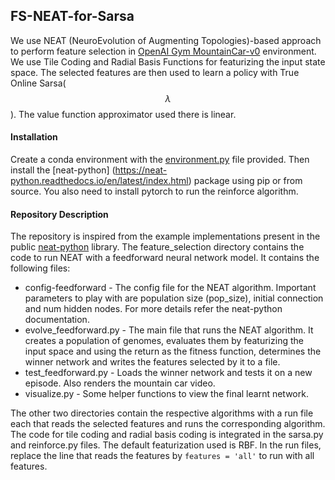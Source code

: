 ## FS-NEAT-for-Sarsa

We use NEAT (NeuroEvolution of Augmenting Topologies)-based approach to perform feature selection in [OpenAI Gym MountainCar-v0](https://gym.openai.com/envs/MountainCar-v0/) environment. We use Tile Coding and Radial Basis Functions for featurizing the input state space. The selected features are then used to learn a policy with True Online Sarsa($$\lambda$$). The value function approximator used there is linear.

#### Installation
Create a conda environment with the [environment.py](https://github.com/ayushchauhan/FS-NEAT-for-Sarsa/blob/main/environment.yml) file provided. Then install the [neat-python] (https://neat-python.readthedocs.io/en/latest/index.html) package using pip or from source. You also need to install pytorch to run the reinforce algorithm.

#### Repository Description
The repository is inspired from the example implementations present in the public [neat-python](https://github.com/CodeReclaimers/neat-python) library. The feature_selection directory contains the code to run NEAT with a feedforward neural network model. It contains the following files:
* config-feedforward - The config file for the NEAT algorithm. Important parameters to play with are population size (pop_size), initial connection and num hidden nodes. For more details refer the neat-python documentation.
* evolve_feedforward.py - The main file that runs the NEAT algorithm. It creates a population of genomes, evaluates them by featurizing the input space and using the return as the fitness function, determines the winner network and writes the features selected by it to a file.
* test_feedforward.py - Loads the winner network and tests it on a new episode. Also renders the mountain car video.
* visualize.py - Some helper functions to view the final learnt network.

The other two directories contain the respective algorithms with a run file each that reads the selected features and runs the corresponding algorithm. The code for tile coding and radial basis coding is integrated in the sarsa.py and reinforce.py files. The default featurization used is RBF. In the run files, replace the line that reads the features by `features = 'all'` to run with all features.
